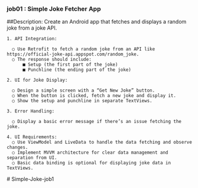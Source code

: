 ﻿
### job01 : Simple Joke Fetcher App
  ##Description: Create an Android app that fetches and displays a random joke from a joke API.
  
    1. API Integration:
    
      ○ Use Retrofit to fetch a random joke from an API like  https://official-joke-api.appspot.com/random_joke.
      ○ The response should include:
          ■ Setup (the first part of the joke)
          ■ Punchline (the ending part of the joke)

    2. UI for Joke Display:
    
      ○ Design a simple screen with a “Get New Joke” button.
      ○ When the button is clicked, fetch a new joke and display it.
      ○ Show the setup and punchline in separate TextViews.
      
    3. Error Handling:
    
      ○ Display a basic error message if there’s an issue fetching the joke.

    4. UI Requirements:
      ○ Use ViewModel and LiveData to handle the data fetching and observe changes.
      ○ Implement MVVM architecture for clear data management and separation from UI.
      ○ Basic data binding is optional for displaying joke data in TextViews.
#   S i m p l e - J o k e - j o b 1  
 